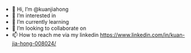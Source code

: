 - 👋 Hi, I’m @kuanjiahong
- 👀 I’m interested in 
- 🌱 I’m currently learning
- 💞️ I’m looking to collaborate on 
- 📫 How to reach me via my linkedin https://www.linkedin.com/in/kuan-jia-hong-008024/

<!---
kuanjiahong/kuanjiahong is a ✨ special ✨ repository because its `README.md` (this file) appears on your GitHub profile.
You can click the Preview link to take a look at your changes.
--->
